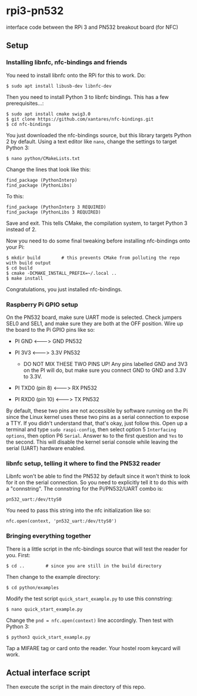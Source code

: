 # rpi3-pn532
interface code between the RPi 3 and PN532 breakout board (for NFC)

## Setup

### Installing libnfc, nfc-bindings and friends

You need to install libnfc onto the RPi for this to work. Do:

    $ sudo apt install libusb-dev libnfc-dev

Then you need to install Python 3 to libnfc bindings. This has a few prerequisites...:

    $ sudo apt install cmake swig3.0
    $ git clone https://github.com/xantares/nfc-bindings.git
    $ cd nfc-bindings

You just downloaded the nfc-bindings source, but this library targets Python 2 by default. Using a text editor like `nano`, change the settings to target Python 3:

    $ nano python/CMakeLists.txt

Change the lines that look like this:

    find_package (PythonInterp)
    find_package (PythonLibs)

To this:

    find_package (PythonInterp 3 REQUIRED)
    find_package (PythonLibs 3 REQUIRED)

Save and exit. This tells CMake, the compilation system, to target Python 3 instead of 2.

Now you need to do some final tweaking before installing nfc-bindings onto your Pi:

    $ mkdir build        # this prevents CMake from polluting the repo with build output 
    $ cd build
    $ cmake -DCMAKE_INSTALL_PREFIX=~/.local ..
    $ make install

Congratulations, you just installed nfc-bindings. 

### Raspberry Pi GPIO setup

On the PN532 board, make sure UART mode is selected. Check jumpers SEL0 and SEL1, and make sure they are both at the OFF position. Wire up the board to the Pi GPIO pins like so:

- PI GND <---> GND PN532
- PI 3V3 <---> 3.3V PN532
  - DO NOT MIX THESE TWO PINS UP! Any pins labelled GND and 3V3 on the PI will do, but make sure you connect GND to GND and 3.3V to 3.3V.

- PI TXD0 (pin 8) <---> RX PN532
- PI RXD0 (pin 10) <---> TX PN532

By default, these two pins are not accessible by software running on the Pi since the Linux kernel uses these two pins as a serial connection to expose a TTY. If you didn't understand that, that's okay, just follow this. Open up a terminal and type `sudo raspi-config`, then select option 5 `Interfacing options`, then option P6 `Serial`. Answer `No` to the first question and `Yes` to the second. This will disable the kernel serial console while leaving the serial (UART) hardware enabled.

### libnfc setup, telling it where to find the PN532 reader

Libnfc won't be able to find the PN532 by default since it won't think to look for it on the serial connection. So you need to explicitly tell it to do this with a "connstring". The connstring for the Pi/PN532/UART combo is:

    pn532_uart:/dev/ttyS0

You need to pass this string into the nfc initialization like so:

    nfc.open(context, 'pn532_uart:/dev/ttyS0')

### Bringing everything together

There is a little script in the nfc-bindings source that will test the reader for you. First:

    $ cd ..        # since you are still in the build directory

Then change to the example directory:

    $ cd python/examples
 
Modify the test script `quick_start_example.py` to use this connstring:

    $ nano quick_start_example.py

Change the `pnd = nfc.open(context)` line accordingly. Then test with Python 3:

    $ python3 quick_start_example.py

Tap a MIFARE tag or card onto the reader. Your hostel room keycard will work.

## Actual interface script 

Then execute the script in the main directory of this repo.
